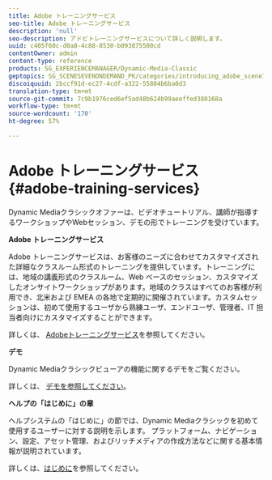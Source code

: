 ```yaml
---
title: Adobe トレーニングサービス
seo-title: Adobe トレーニングサービス
description: 'null'
seo-description: アドビトレーニングサービスについて詳しく説明します。
uuid: c405f60c-d0a8-4c88-8530-b093875500cd
contentOwner: admin
content-type: reference
products: SG_EXPERIENCEMANAGER/Dynamic-Media-Classic
geptopics: SG_SCENESEVENONDEMAND_PK/categories/introducing_adobe_scene7
discoiquuid: 2bccf91d-ec27-4cdf-a322-55804b6ba0d3
translation-type: tm+mt
source-git-commit: 7c9b1976ced6ef5ad48b624b99aeeffed380168a
workflow-type: tm+mt
source-wordcount: '170'
ht-degree: 57%

---
```



# Adobe トレーニングサービス{#adobe-training-services}

Dynamic Mediaクラシックオファーは、ビデオチュートリアル、講師が指導するワークショップやWebセッション、デモの形でトレーニングを受けています。

**Adobe トレーニングサービス**

Adobe トレーニングサービスは、お客様のニーズに合わせてカスタマイズされた詳細なクラスルーム形式のトレーニングを提供しています。トレーニングには、地域の講義形式のクラスルーム、Web ベースのセッション、カスタマイズしたオンサイトワークショップがあります。地域のクラスはすべてのお客様が利用でき、北米および EMEA の各地で定期的に開催されています。カスタムセッションは、初めて使用するユーザから熟練ユーザ、エンドユーザ、管理者、IT 担当者向けにカスタマイズすることができます。

詳しくは、 [Adobeトレーニングサービス](https://training.adobe.com/training.html)[](https://www.adobe.com/go/learn_sc7_trainingrequest_en)を参照してください。

**デモ**

Dynamic Mediaクラシックビューアの機能に関するデモをご覧ください。

詳しくは、 [デモを参照してください](https://www.adobe.com/solutions/web-experience-management/rich-media-assets-demos.html)。

**ヘルプの「はじめに」の章**

ヘルプシステムの「はじめに」の節では、Dynamic Mediaクラシックを初めて使用するユーザーに対する説明を示します。 プラットフォーム、ナビゲーション、設定、アセット管理、およびリッチメディアの作成方法などに関する基本情報が説明されています。

詳しくは、[はじめに](dmc-platform-overview.md)を参照してください。